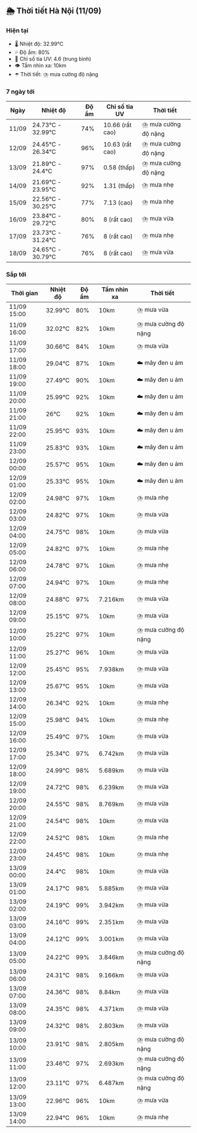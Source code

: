 ## 🌦️ Thời tiết Hà Nội (11/09)

### Hiện tại

- 🌡️ Nhiệt độ: 32.99℃
- 💦 Độ ẩm: 80%
- 🌟 Chỉ số tia UV: 4.6 (trung bình)
- 👁️ Tầm nhìn xa: 10km
- ☂️ Thời tiết: ⛈️ mưa cường độ nặng

### 7 ngày tới

| Ngày | Nhiệt độ | Độ ẩm | Chỉ số tia UV | Thời tiết |
| --- | --- | --- | --- | --- |
| 11/09 | 24.73℃ - 32.99℃ | 74% | 10.66 (rất cao) | ⛈️ mưa cường độ nặng |
| 12/09 | 24.45℃ - 26.34℃ | 96% | 10.63 (rất cao) | ⛈️ mưa cường độ nặng |
| 13/09 | 21.89℃ - 24.4℃ | 97% | 0.58 (thấp) | ⛈️ mưa cường độ nặng |
| 14/09 | 21.69℃ - 23.95℃ | 92% | 1.31 (thấp) | ⛈️ mưa nhẹ |
| 15/09 | 22.56℃ - 30.25℃ | 77% | 7.13 (cao) | ⛈️ mưa nhẹ |
| 16/09 | 23.84℃ - 29.72℃ | 80% | 8 (rất cao) | ⛈️ mưa vừa |
| 17/09 | 23.73℃ - 31.24℃ | 76% | 8 (rất cao) | ⛈️ mưa nhẹ |
| 18/09 | 24.65℃ - 30.79℃ | 76% | 8 (rất cao) | ⛈️ mưa vừa |

### Sắp tới

| Thời gian | Nhiệt độ | Độ ẩm | Tầm nhìn xa | Thời tiết |
| --- | --- | --- | --- | --- |
| 11/09 15:00 | 32.99℃ | 80% | 10km | ⛈️ mưa vừa |
| 11/09 16:00 | 32.02℃ | 82% | 10km | ⛈️ mưa cường độ nặng |
| 11/09 17:00 | 30.66℃ | 84% | 10km | ⛈️ mưa vừa |
| 11/09 18:00 | 29.04℃ | 87% | 10km | ☁️ mây đen u ám |
| 11/09 19:00 | 27.49℃ | 90% | 10km | ☁️ mây đen u ám |
| 11/09 20:00 | 25.99℃ | 92% | 10km | ☁️ mây đen u ám |
| 11/09 21:00 | 26℃ | 92% | 10km | ☁️ mây đen u ám |
| 11/09 22:00 | 25.95℃ | 93% | 10km | ☁️ mây đen u ám |
| 11/09 23:00 | 25.83℃ | 93% | 10km | ☁️ mây đen u ám |
| 12/09 00:00 | 25.57℃ | 95% | 10km | ☁️ mây đen u ám |
| 12/09 01:00 | 25.33℃ | 95% | 10km | ☁️ mây đen u ám |
| 12/09 02:00 | 24.98℃ | 97% | 10km | ⛈️ mưa nhẹ |
| 12/09 03:00 | 24.82℃ | 97% | 10km | ⛈️ mưa vừa |
| 12/09 04:00 | 24.75℃ | 98% | 10km | ⛈️ mưa vừa |
| 12/09 05:00 | 24.82℃ | 97% | 10km | ⛈️ mưa nhẹ |
| 12/09 06:00 | 24.78℃ | 97% | 10km | ⛈️ mưa nhẹ |
| 12/09 07:00 | 24.94℃ | 97% | 10km | ⛈️ mưa nhẹ |
| 12/09 08:00 | 24.88℃ | 97% | 7.216km | ⛈️ mưa vừa |
| 12/09 09:00 | 25.15℃ | 97% | 10km | ⛈️ mưa vừa |
| 12/09 10:00 | 25.22℃ | 97% | 10km | ⛈️ mưa cường độ nặng |
| 12/09 11:00 | 25.27℃ | 96% | 10km | ⛈️ mưa vừa |
| 12/09 12:00 | 25.45℃ | 95% | 7.938km | ⛈️ mưa vừa |
| 12/09 13:00 | 25.67℃ | 95% | 10km | ⛈️ mưa vừa |
| 12/09 14:00 | 26.34℃ | 92% | 10km | ⛈️ mưa nhẹ |
| 12/09 15:00 | 25.98℃ | 94% | 10km | ⛈️ mưa nhẹ |
| 12/09 16:00 | 25.49℃ | 97% | 10km | ⛈️ mưa vừa |
| 12/09 17:00 | 25.34℃ | 97% | 6.742km | ⛈️ mưa vừa |
| 12/09 18:00 | 24.99℃ | 98% | 5.689km | ⛈️ mưa vừa |
| 12/09 19:00 | 24.72℃ | 98% | 6.239km | ⛈️ mưa vừa |
| 12/09 20:00 | 24.55℃ | 98% | 8.769km | ⛈️ mưa vừa |
| 12/09 21:00 | 24.54℃ | 98% | 10km | ⛈️ mưa vừa |
| 12/09 22:00 | 24.52℃ | 98% | 10km | ⛈️ mưa nhẹ |
| 12/09 23:00 | 24.45℃ | 98% | 10km | ⛈️ mưa nhẹ |
| 13/09 00:00 | 24.4℃ | 98% | 10km | ⛈️ mưa vừa |
| 13/09 01:00 | 24.17℃ | 98% | 5.885km | ⛈️ mưa vừa |
| 13/09 02:00 | 24.19℃ | 99% | 3.942km | ⛈️ mưa vừa |
| 13/09 03:00 | 24.16℃ | 99% | 2.351km | ⛈️ mưa vừa |
| 13/09 04:00 | 24.12℃ | 99% | 3.001km | ⛈️ mưa vừa |
| 13/09 05:00 | 24.22℃ | 99% | 3.846km | ⛈️ mưa cường độ nặng |
| 13/09 06:00 | 24.31℃ | 98% | 9.166km | ⛈️ mưa vừa |
| 13/09 07:00 | 24.36℃ | 98% | 8.84km | ⛈️ mưa vừa |
| 13/09 08:00 | 24.35℃ | 98% | 4.371km | ⛈️ mưa vừa |
| 13/09 09:00 | 24.32℃ | 98% | 2.803km | ⛈️ mưa vừa |
| 13/09 10:00 | 23.91℃ | 98% | 2.805km | ⛈️ mưa cường độ nặng |
| 13/09 11:00 | 23.46℃ | 97% | 2.693km | ⛈️ mưa cường độ nặng |
| 13/09 12:00 | 23.11℃ | 97% | 6.487km | ⛈️ mưa cường độ nặng |
| 13/09 13:00 | 22.96℃ | 96% | 10km | ⛈️ mưa vừa |
| 13/09 14:00 | 22.94℃ | 96% | 10km | ⛈️ mưa nhẹ |
